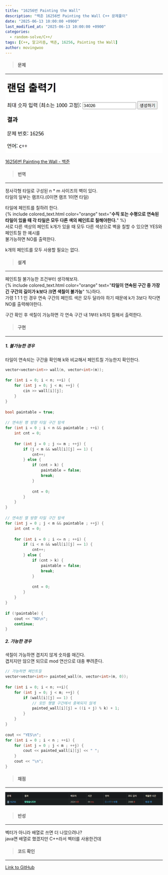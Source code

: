 ```yaml
---
title: "16256번 Painting the Wall"
description: "백준 16256번 Painting the Wall C++ 문제풀이"
date: "2025-06-13 10:00:00 +0900"
last_modified_at: "2025-06-13 10:00:00 +0900"
categories: 
  - random-solve/C++/
tags: [C++, 알고리즘, 백준, 16256, Painting the Wall]
author: movingwoo
---
```

> #### 문제  
---  
  
![img01](/assets/images/posts/random-solve/C++/2025-06-13-16256/img01.webp)  
  
[16256번 Painting the Wall - 백준](https://www.acmicpc.net/problem/16256)  
  
> #### 번역  
---  
  
정사각형 타일로 구성된 n * m 사이즈의 벽이 있다.  
타일의 일부는 램프다.(0이면 램프 1이면 타일)  
  
타일에 페인트를 칠하려 한다.  
{% include colored_text.html color="orange" text="**수직 또는 수평으로 연속된 타일이 있을 때 각 타일은 모두 다른 색의 페인트로 칠해야한다.**" %}  
서로 다른 색상의 페인트 k개가 있을 때 모두 다른 색상으로 벽을 칠할 수 있으면 YES와 페인트칠 한 예시를  
불가능하면 NO를 출력한다.  
  
k개의 페인트를 모두 사용할 필요는 없다.  
  
> #### 설계  
---  
  
페인트칠 불가능한 조건부터 생각해보자.  
{% include colored_text.html color="orange" text="**타일이 연속된 구간 중 가장 긴 구간의 길이가 k보다 크면 색칠이 불가능**" %}하다.  
가령 1 1 1 인 경우 연속 구간의 페인트 색은 모두 달라야 하기 때문에 k가 3보다 작다면 NO를 출력해야한다.  
  
구간 확인 후 색칠이 가능하면 각 연속 구간 내 1부터 k까지 칠해서 출력한다.  
  
> #### 구현  
---  
  
##### 1. 불가능한 경우  
  
타일이 연속되는 구간을 확인해 k와 비교해서 페인트칠 가능한지 확인한다.  
  
```cpp
vector<vector<int>> wall(n, vector<int>(m));

for (int i = 0; i < n; ++i) {
    for (int j = 0; j < m; ++j) {
        cin >> wall[i][j];
    }
}

bool paintable = true;

// 연속된 행 방향 타일 구간 탐색
for (int i = 0 ; i < n && paintable ; ++i) {
    int cnt = 0;

    for (int j = 0 ; j <= m ; ++j) { 
        if (j < m && wall[i][j] == 1) {
            cnt++;
        } else {
            if (cnt > k) {
                paintable = false;
                break;
            }

            cnt = 0;
        }
    }
}

// 연속된 열 방향 타일 구간 탐색
for (int j = 0 ; j < m && paintable ; ++j) {
    int cnt = 0;

    for (int i = 0 ; i <= n ; ++i) {
        if (i < n && wall[i][j] == 1) {
            cnt++;
        } else {
            if (cnt > k) {
                paintable = false;
                break;
            }
            
            cnt = 0;
        }
    }
}

if (!paintable) {
    cout << "NO\n";
    continue;
}
```
  
##### 2. 가능한 경우  
  
색칠이 가능하면 겹치지 않게 숫자를 매긴다.  
겹치지만 않으면 되므로 mod 연산으로 대충 뿌려준다.  
  
```cpp
// 가능하면 페인트칠
vector<vector<int>> painted_wall(n, vector<int>(m, 0));

for (int i = 0; i < n; ++i){
    for (int j = 0; j < m; ++j) {
        if (wall[i][j] == 1) {
            // 모든 행열 구간에서 중복되지 않게
            painted_wall[i][j] = ((i + j) % k) + 1;
        }
    }
}    

cout << "YES\n";
for (int i = 0 ; i < n ; ++i) {
    for (int j = 0 ; j < m ; ++j) {
        cout << painted_wall[i][j] << " ";
    }
    cout << "\n";
}
```
  
> #### 채점  
---  
  
![img02](/assets/images/posts/random-solve/C++/2025-06-13-16256/img02.webp)  
  
> #### 반성  
---  
  
벡터가 아니라 배열로 쓰면 더 나았으려나?  
java면 배열로 했겠지만 C++라서 벡터를 사용한건데  
  
> #### 코드 확인   
---  
  
[Link to GitHub](https://raw.githubusercontent.com/movingwoo/movingwoo-snippets/refs/heads/main/random-solve/C%2B%2B/2025-06-13-16256.cpp)


